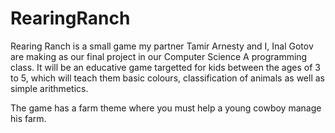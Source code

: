 # RearingRanch
Rearing Ranch is a small game my partner Tamir Arnesty and I, Inal Gotov are 
making as our final project in our Computer Science A programming class. It will be an educative
game targetted for kids between the ages of 3 to 5, which will teach them basic colours, classification of 
animals as well as simple arithmetics.

The game has a farm theme where you must help a young cowboy manage his farm.
